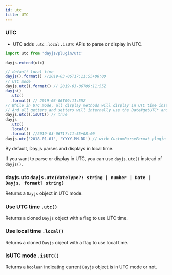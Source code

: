 ```yaml
---
id: utc
title: UTC
---
```



### UTC

- UTC adds `.utc` `.local` `.isUTC` APIs to parse or display in UTC.

```javascript
import utc from 'dayjs/plugin/utc'

dayjs.extend(utc)

// default local time
dayjs().format() //2019-03-06T17:11:55+08:00
// UTC mode
dayjs.utc().format() // 2019-03-06T09:11:55Z
dayjs()
  .utc()
  .format() // 2019-03-06T09:11:55Z
// While in UTC mode, all display methods will display in UTC time instead of local time.
// And all getters and setters will internally use the Date#getUTC* and Date#setUTC* methods instead of the Date#get* and Date#set* methods.
dayjs.utc().isUTC() // true
dayjs
  .utc()
  .local()
  .format() //2019-03-06T17:11:55+08:00
dayjs.utc('2018-01-01', 'YYYY-MM-DD') // with CustomParseFormat plugin
```

By default, Day.js parses and displays in local time.

If you want to parse or display in UTC, you can use `dayjs.utc()` instead of `dayjs()`.

### dayjs.utc `dayjs.utc(dateType?: string | number | Date | Dayjs, format? string)`

Returns a `Dayjs` object in UTC mode.

### Use UTC time `.utc()`

Returns a cloned `Dayjs` object with a flag to use UTC time.

### Use local time `.local()`

Returns a cloned `Dayjs` object with a flag to use local time.

### isUTC mode `.isUTC()`

Returns a `boolean` indicating current `Dayjs` object is in UTC mode or not.